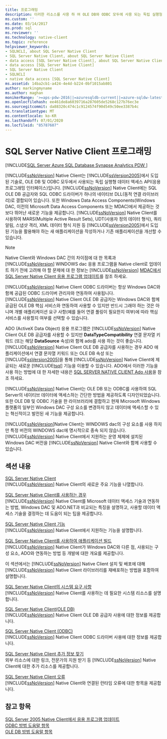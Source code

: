 ```yaml
---
title: 프로그래밍
description: 이러한 리소스를 사용 하 여 OLE DB와 ODBC 모두에 사용 되는 독립 실행형 데이터 액세스 API SQL Server Native Client를 이해할 수 있습니다.
ms.custom: ''
ms.date: 03/14/2017
ms.prod: sql
ms.reviewer: ''
ms.technology: native-client
ms.topic: reference
helpviewer_keywords:
- SQLNCLI, about SQL Server Native Client
- SQL Server Native Client, about SQL Server Native Client
- data access [SQL Server Native Client], about SQL Server Native Client
- data access [SQL Server Native Client]
- SQL Server Native Client
- SQLNCLI
- native data access [SQL Server Native Client]
ms.assetid: 14ba2cb1-a424-4e4d-b224-0bf1015ab801
author: markingmyname
ms.author: maghan
monikerRange: '>=aps-pdw-2016||=azuresqldb-current||=azure-sqldw-latest||>=sql-server-2016||=sqlallproducts-allversions||>=sql-server-linux-2017||=azuresqldb-mi-current'
ms.openlocfilehash: ee461de8a6039716a287605de5268c127b76ec3e
ms.sourcegitcommit: da88320c474c1c9124574f90d549c50ee3387b4c
ms.translationtype: MT
ms.contentlocale: ko-KR
ms.lasthandoff: 07/01/2020
ms.locfileid: "85787607"
---
```

# <a name="sql-server-native-client-programming"></a>SQL Server Native Client 프로그래밍
[!INCLUDE[SQL Server Azure SQL Database Synapse Analytics PDW ](../../includes/applies-to-version/sql-asdb-asdbmi-asdw-pdw.md)]

  [!INCLUDE[ssNoVersion](../../includes/ssnoversion-md.md)] Native Client는 [!INCLUDE[ssVersion2005](../../includes/ssversion2005-md.md)]에서 도입된 기술로, OLE DB 및 ODBC 모두에서 사용되는 독립 실행형 데이터 액세스 API(응용 프로그래밍 인터페이스)입니다. [!INCLUDE[ssNoVersion](../../includes/ssnoversion-md.md)] Native Client에는 SQL OLE DB 공급자와 SQL ODBC 드라이버가 하나의 네이티브 DLL(동적 연결 라이브러리)로 결합되어 있습니다. 또한 Windows Data Access Components(Windows DAC, 이전의 Microsoft Data Access Components 또는 MDAC)에서 제공하는 것보다 뛰어난 새로운 기능을 제공합니다. [!INCLUDE[ssNoVersion](../../includes/ssnoversion-md.md)] Native Client를 사용하여 MARS(Multiple Active Result Sets), UDT(사용자 정의 데이터 형식), 쿼리 알림, 스냅샷 격리, XML 데이터 형식 지원 등 [!INCLUDE[ssVersion2005](../../includes/ssversion2005-md.md)]에서 도입된 기능을 활용해야 하는 새 애플리케이션을 작성하거나 기존 애플리케이션을 개선할 수 있습니다.  
  
> [!NOTE]  
>  Native Client와 Windows DAC 간의 차이점에 대 한 목록과 [!INCLUDE[ssNoVersion](../../includes/ssnoversion-md.md)] WINDOWS dac 응용 프로그램을 Native client로 업데이트 하기 전에 고려해 야 할 문제에 대 한 정보는 [!INCLUDE[ssNoVersion](../../includes/ssnoversion-md.md)] [MDAC에서 SQL Server Native Client 응용 프로그램 업데이트](../../relational-databases/native-client/applications/updating-an-application-to-sql-server-native-client-from-mdac.md)를 참조 하세요.  
  
 [!INCLUDE[ssNoVersion](../../includes/ssnoversion-md.md)] Native Client ODBC 드라이버는 항상 Windows DAC와 함께 공급된 ODBC 드라이버 관리자와 연동하여 사용됩니다. [!INCLUDE[ssNoVersion](../../includes/ssnoversion-md.md)] Native Client OLE DB 공급자는 Windows DAC와 함께 공급된 OLE DB 핵심 서비스와 연동하여 사용할 수 있지만 반드시 그래야 하는 것은 아니며 개별 애플리케이션 요구 사항(예를 들어 연결 풀링이 필요한지 여부)에 따라 핵심 서비스를 사용할지 여부를 선택할 수 있습니다.  
  
 ADO (ActiveX Data Object) 응용 프로그램은 [!INCLUDE[ssNoVersion](../../includes/ssnoversion-md.md)] Native Client OLE DB 공급자를 사용할 수 있지만 **DataTypeCompatibility** 연결 문자열 키워드 (또는 해당 **DataSource** 속성)와 함께 ado를 사용 하는 것이 좋습니다. [!INCLUDE[ssNoVersion](../../includes/ssnoversion-md.md)] Native Client OLE DB 공급자를 사용하는 경우 ADO 애플리케이션에서 연결 문자열 키워드 또는 OLE DB 속성 또는 [!INCLUDE[ssVersion2005](../../includes/ssversion2005-md.md)]을 통해 [!INCLUDE[ssNoVersion](../../includes/ssnoversion-md.md)] Native Client에 제공되는 새로운 [!INCLUDE[tsql](../../includes/tsql-md.md)] 기능을 이용할 수 있습니다. ADO에서 이러한 기능을 사용 하는 방법에 대 한 자세한 내용은 [SQL SERVER NATIVE CLIENT Ado 사용](../../relational-databases/native-client/applications/using-ado-with-sql-server-native-client.md)을 참조 하세요.  
  
 [!INCLUDE[ssNoVersion](../../includes/ssnoversion-md.md)] Native Client는 OLE DB 또는 ODBC를 사용하여 SQL Server의 네이티브 데이터에 액세스하는 간단한 방법을 제공하도록 디자인되었습니다. 또한 OLE DB 및 ODBC 기술을 한 라이브러리에 결합하고 현재 Microsoft Windows 플랫폼의 일부인 Windows DAC 구성 요소를 변경하지 않고 데이터에 액세스할 수 있는 혁신적이고 발전된 새 기능을 제공합니다.  
  
 [!INCLUDE[ssNoVersion](../../includes/ssnoversion-md.md)]Native Client는 WINDOWS dac의 구성 요소를 사용 하지만 특정 버전의 WINDOWS dac에 명시적으로 종속 되지 않습니다. [!INCLUDE[ssNoVersion](../../includes/ssnoversion-md.md)] Native Client에서 지원하는 운영 체제에 설치된 Windows DAC 버전을 [!INCLUDE[ssNoVersion](../../includes/ssnoversion-md.md)] Native Client와 함께 사용할 수 있습니다.  
  
## <a name="in-this-section"></a>섹션 내용  
 [SQL Server Native Client](../../relational-databases/native-client/sql-server-native-client.md)  
 [!INCLUDE[ssNoVersion](../../includes/ssnoversion-md.md)] Native Client의 새로운 주요 기능을 나열합니다.  
  
 [SQL Server Native Client를 사용하는 경우](../../relational-databases/native-client/when-to-use-sql-server-native-client.md)  
 [!INCLUDE[ssNoVersion](../../includes/ssnoversion-md.md)] Native Client를 Microsoft 데이터 액세스 기술과 연동하는 방법, Windows DAC 및 ADO.NET과 비교되는 특징을 설명하고, 사용할 데이터 액세스 기술을 결정하는 데 도움이 되는 팁을 제공합니다.  
  
 [SQL Server Native Client 기능](../../relational-databases/native-client/features/sql-server-native-client-features.md)  
 [!INCLUDE[ssNoVersion](../../includes/ssnoversion-md.md)] Native Client에서 지원하는 기능을 설명합니다.  
  
 [SQL Server Native Client를 사용하여 애플리케이션 빌드](../../relational-databases/native-client/applications/building-applications-with-sql-server-native-client.md)  
 [!INCLUDE[ssNoVersion](../../includes/ssnoversion-md.md)] Native Client가 Windows DAC와 다른 점, 사용되는 구성 요소, ADO와 연동하는 방법 등 개발에 대한 개요를 제공합니다.  
  
 이 섹션에서는 [!INCLUDE[ssNoVersion](../../includes/ssnoversion-md.md)] Native Client 설치 및 배포에 대해 [!INCLUDE[ssNoVersion](../../includes/ssnoversion-md.md)] Native Client 라이브러리를 재배포하는 방법을 포함하여 설명합니다.  
  
 [SQL Server Native Client의 시스템 요구 사항](../../relational-databases/native-client/system-requirements-for-sql-server-native-client.md)  
 [!INCLUDE[ssNoVersion](../../includes/ssnoversion-md.md)] Native Client를 사용하는 데 필요한 시스템 리소스를 설명합니다.  
  
 [SQL Server Native Client&#40;OLE DB&#41;](../../relational-databases/native-client/ole-db/sql-server-native-client-ole-db.md)  
 [!INCLUDE[ssNoVersion](../../includes/ssnoversion-md.md)] Native Client OLE DB 공급자 사용에 대한 정보를 제공합니다.  
  
 [SQL Server Native Client &#40;ODBC&#41;](../../relational-databases/native-client/odbc/sql-server-native-client-odbc.md)  
 [!INCLUDE[ssNoVersion](../../includes/ssnoversion-md.md)] Native Client ODBC 드라이버 사용에 대한 정보를 제공합니다.  
  
 [SQL Server Native Client 추가 정보 찾기](../../relational-databases/native-client/finding-more-sql-server-native-client-information.md)  
 외부 리소스에 대한 링크, 전문가의 지원 받기 등 [!INCLUDE[ssNoVersion](../../includes/ssnoversion-md.md)] Native Client에 대한 추가 리소스를 제공합니다.  
  
 [SQL Server Native Client 오류](https://msdn.microsoft.com/library/ebd0e9a8-5fe5-4b15-9a44-2f131a13c186)  
 [!INCLUDE[ssNoVersion](../../includes/ssnoversion-md.md)] Native Client와 연결된 런타임 오류에 대한 항목을 제공합니다.  
  
## <a name="see-also"></a>참고 항목  
 [SQL Server 2005 Native Client에서 응용 프로그램 업데이트](../../relational-databases/native-client/applications/updating-an-application-from-sql-server-2005-native-client.md)   
 [ODBC 방법 도움말 항목](../../relational-databases/native-client-odbc-how-to/odbc-how-to-topics.md)   
 [OLE DB 방법 도움말 항목](../../relational-databases/native-client-ole-db-how-to/ole-db-how-to-topics.md)  
  
  
